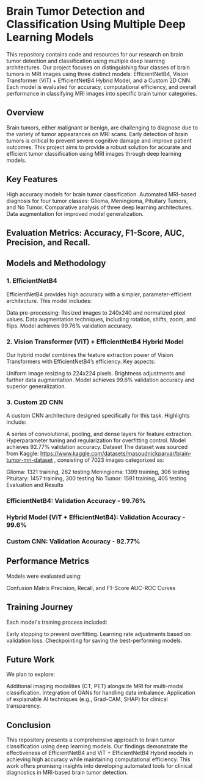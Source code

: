 # Brain Tumor Detection and Classification Using Multiple Deep Learning Models
This repository contains code and resources for our research on brain tumor detection and classification using multiple deep learning architectures. Our project focuses on distinguishing four classes of brain tumors in MRI images using three distinct models: EfficientNetB4, Vision Transformer (ViT) + EfficientNetB4 Hybrid Model, and a Custom 2D CNN. Each model is evaluated for accuracy, computational efficiency, and overall performance in classifying MRI images into specific brain tumor categories.

## Overview
Brain tumors, either malignant or benign, are challenging to diagnose due to the variety of tumor appearances on MRI scans. Early detection of brain tumors is critical to prevent severe cognitive damage and improve patient outcomes. This project aims to provide a robust solution for accurate and efficient tumor classification using MRI images through deep learning models.

## Key Features
High accuracy models for brain tumor classification.
Automated MRI-based diagnosis for four tumor classes: Glioma, Meningioma, Pituitary Tumors, and No Tumor.
Comparative analysis of three deep learning architectures.
Data augmentation for improved model generalization.
## Evaluation Metrics: Accuracy, F1-Score, AUC, Precision, and Recall.
## Models and Methodology
### 1. EfficientNetB4
EfficientNetB4 provides high accuracy with a simpler, parameter-efficient architecture. This model includes:

Data pre-processing: Resized images to 240x240 and normalized pixel values.
Data augmentation techniques, including rotation, shifts, zoom, and flips.
Model achieves 99.76% validation accuracy.
### 2. Vision Transformer (ViT) + EfficientNetB4 Hybrid Model
Our hybrid model combines the feature extraction power of Vision Transformers with EfficientNetB4’s efficiency. Key aspects:

Uniform image resizing to 224x224 pixels.
Brightness adjustments and further data augmentation.
Model achieves 99.6% validation accuracy and superior generalization.
### 3. Custom 2D CNN
A custom CNN architecture designed specifically for this task. Highlights include:

A series of convolutional, pooling, and dense layers for feature extraction.
Hyperparameter tuning and regularization for overfitting control.
Model achieves 92.77% validation accuracy.
Dataset
The dataset was sourced from Kaggle: https://www.kaggle.com/datasets/masoudnickparvar/brain-tumor-mri-dataset , consisting of 7023 images categorized as:

Glioma: 1321 training, 262 testing
Meningioma: 1399 training, 306 testing
Pituitary: 1457 training, 300 testing
No Tumor: 1591 training, 405 testing
Evaluation and Results
### EfficientNetB4: Validation Accuracy - 99.76%
### Hybrid Model (ViT + EfficientNetB4): Validation Accuracy - 99.6%
### Custom CNN: Validation Accuracy - 92.77%
## Performance Metrics
Models were evaluated using:

Confusion Matrix
Precision, Recall, and F1-Score
AUC-ROC Curves
## Training Journey
Each model's training process included:

Early stopping to prevent overfitting.
Learning rate adjustments based on validation loss.
Checkpointing for saving the best-performing models.
## Future Work
We plan to explore:

Additional imaging modalities (CT, PET) alongside MRI for multi-modal classification.
Integration of GANs for handling data imbalance.
Application of explainable AI techniques (e.g., Grad-CAM, SHAP) for clinical transparency.
## Conclusion
This repository presents a comprehensive approach to brain tumor classification using deep learning models. Our findings demonstrate the effectiveness of EfficientNetB4 and ViT + EfficientNetB4 Hybrid models in achieving high accuracy while maintaining computational efficiency. This work offers promising insights into developing automated tools for clinical diagnostics in MRI-based brain tumor detection.

